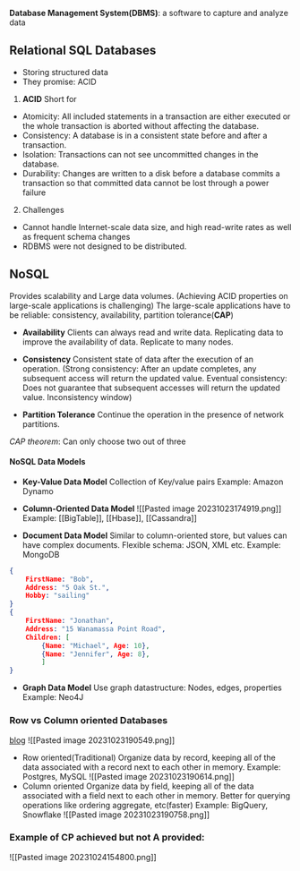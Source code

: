 **Database Management System(DBMS)**: a software to capture and analyze data

## Relational SQL Databases
- Storing structured data
- They promise: ACID
1. **ACID**
Short for 
- Atomicity: 
   All included statements in a transaction are either executed or the whole transaction is aborted without affecting the database.
- Consistency: 
   A database is in a consistent state before and after a transaction.
- Isolation: 
  Transactions can not see uncommitted changes in the database.
- Durability:
  Changes are written to a disk before a database commits a transaction so that committed data cannot be lost through a power failure

2. Challenges
- Cannot handle Internet-scale data size, and high read-write rates as well as frequent schema changes
- RDBMS were not designed to be distributed.

## NoSQL
Provides scalability and Large data volumes.
(Achieving ACID properties on large-scale applications is challenging)
The large-scale applications have to be reliable: consistency, availability, partition tolerance(**CAP**)

- **Availability**
Clients can always read and write data.
Replicating data to improve the availability of data. Replicate to many nodes.

- **Consistency**
Consistent state of data after the execution of an operation.
(Strong consistency:
After an update completes, any subsequent access will return the updated value.
Eventual consistency:
Does not guarantee that subsequent accesses will return the updated value.
Inconsistency window)

- **Partition Tolerance**
Continue the operation in the presence of network partitions.

*CAP theorem*: Can only choose two out of three

#### NoSQL Data Models
- **Key-Value Data Model**
Collection of Key/value pairs
Example: Amazon Dynamo

- **Column-Oriented Data Model**
![[Pasted image 20231023174919.png]]
Example: [[BigTable]], [[Hbase]], [[Cassandra]]

- **Document Data Model**
Similar to column-oriented store, but values can have complex documents.
Flexible schema: JSON, XML etc.
Example: MongoDB
```json
{ 
	FirstName: "Bob",
	Address: "5 Oak St.", 
	Hobby: "sailing" 
} 
{
	FirstName: "Jonathan", 
	Address: "15 Wanamassa Point Road", 
	Children: [ 
		{Name: "Michael", Age: 10}, 
		{Name: "Jennifer", Age: 8}, 
		] 
}
```

- **Graph Data Model**
Use graph datastructure: Nodes, edges, properties
Example: Neo4J

### Row vs Column oriented Databases
[blog](https://dataschool.com/data-modeling-101/row-vs-column-oriented-databases/)
![[Pasted image 20231023190549.png]]
- Row oriented(Traditional)
Organize data by record, keeping all of the data associated with a record next to each other in memory.
Example: Postgres, MySQL
![[Pasted image 20231023190614.png]]
- Column oriented
Organize data by field, keeping all of the data associated with a field next to each other in memory. Better for querying operations like ordering aggregate, etc(faster)
Example: BigQuery, Snowflake
![[Pasted image 20231023190758.png]]

### Example of CP achieved but not A provided:
![[Pasted image 20231024154800.png]]
